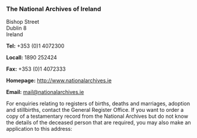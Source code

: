 ###  The National Archives of Ireland

Bishop Street  
Dublin 8  
Ireland

**Tel:** +353 (0)1 4072300

**Locall:** 1890 252424

**Fax:** +353 (0)1 4072333

**Homepage:** [ http://www.nationalarchives.ie
](http://www.nationalarchives.ie)

**Email:** [ mail@nationalarchives.ie ](mailto:mail@nationalarchives.ie)

For enquiries relating to registers of births, deaths and marriages, adoption
and stillbirths, contact the General Register Office. If you want to order a
copy of a testamentary record from the National Archives but do not know the
details of the deceased person that are required, you may also make an
application to this address:
